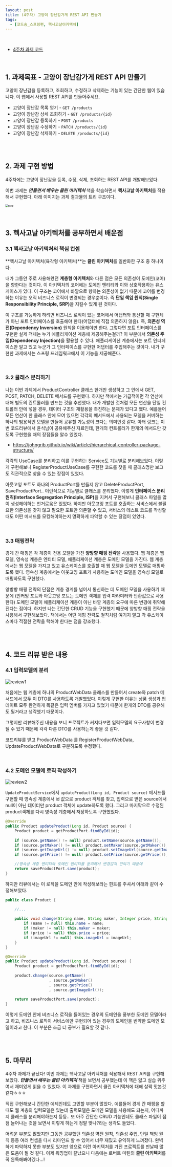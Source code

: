 ```yaml
---
layout: post
title: (4주차) 고양이 장난감가게 REST API 만들기
tags:
  - [코드숨_스프링편, 헥사고날아키텍처]
---
```


<br>

- [4주차 과제 코드](https://github.com/duohui12/spring-week4-assignment-1/tree/duohui12)

<br>

## 1. 과제목표 - 고양이 장난감가게 REST API 만들기 

고양이 장난감을 등록하고, 조회하고, 수정하고 삭제하는 기능이 있는 간단한 웹이 있습니다. 이 웹에서 사용할 REST API를 만들어주세요.

- 고양이 장난감 목록 얻기 - `GET /products`
- 고양이 장난감 상세 조회하기 - `GET /products/{id}`
- 고양이 장난감 등록하기 - `POST /products`
- 고양이 장난감 수정하기 - `PATCH /products/{id}`
- 고양이 장난감 삭제하기 - `DELETE /products/{id}`

<br>

<br>

## 2. 과제 구현 방법

4주차에는 고양이 장난감을 등록, 수정, 삭제, 조회하는 REST API를 개발해보았다. 

이번 과제는 <b><I>만들면서 배우는 클린 아키텍처</I></b> 책을 학습하면서 <b>헥사고날 아키텍처</b>를 적용해서 구현했다. 아래 이미지는 과제 결과물의 트리 구조이다. 

<div style="text-align:left"><img src="https://github.com/AmyJJung/blog/blob/main/images/codesoom/week4/tree.png?raw=true" alt="tree" style="zoom:60%;"  /></div>

<br>

<br>

## 3. 헥사고날 아키텍처를 공부하면서 배운점

### 3.1 헥사고날 아키텍처의 핵심 컨셉

**헥사고날 아키텍처(육각형 아키텍처)**는 **클린 아키텍처**를 일반화한 구조 중 하나이다.

내가 그동안 주로 사용해왔던 <b>계층형 아키텍처</b>와 다른 점은 모든 의존성이 도메인(코어)을 향한다는 것이다. 이 아키텍처의 코어에는 도메인 엔티티와 이와 상호작용하는 유스케이스가 있다. 이 구조는 코어에서 바깥으로 향하는 의존성이 없기 때문에 코어를 변경하는 이유는 오직 비즈니스 로직이 변경되는 경우뿐이다. 즉 <b>단일 책임 원칙(Single Responsibility Principle, SRP)</b>을 지킬수 있게 된 것이다. 

이 구조를 가능하게 하려면 비즈니스 로직이 있는 코어에서 어댑터와 통신할 때 구현체가 아닌 포트 인터페이스를 호출해야 한다(어댑터에 직접 의존하지 않음). 즉, <b>의존성 역전(Dependency Inversion)</b> 원칙을 이용해야만 한다. 그렇다면 포트 인터페이스를 구현한 실제 객체는 누가 애플리케이션 계층에 제공해주는걸까? 이 부분에서 <b>의존성 주입(Dependency Injection)</b>을 활용할 수 있다. 애플리케이션 계층에서는 포트 인터페이스만 알고 있고 누군가 그 인터페이스를 구현한 어댑터를 주입해주는 것이다. 내가 구현한 과제에서는 스프링 프레임워크에서 이 기능을 제공해준다. 

<br>

### 3.2 클래스 분리하기

나는 이번 과제에서 ProductController 클래스 한개만 생성하고 그 안에서 GET, POST, PATCH, DELETE 메서드를 구현했다. 하지만 책에서는 가급적이면 각 연산에 대해 별도의 컨트롤러를 만드는 것을 추천했다. 내가 개발한 것처럼 모든 연산을 단일 컨트롤러 안에 넣을 경우, 데이터 구조의 재활용을 촉진하는 문제가 있다고 했다. 예를들어 모든 연산이 한 클래스 안에 모여 있으면 각각의 메서드에서 사용되는 모델을 커버하는 하나의 범용적인 모델을 만들어 공유할 가능성이 크다는 의미인것 같다. 아래 링크는 이번 코드리뷰에서 윤석님이 공유해주신 자료인데, 한개의 컨트롤러가 한개의 메서드만 갖도록 구현했을 때의 장점들을 알수 있었다. 

- https://johngrib.github.io/wiki/article/hierarchical-controller-package-structure/

각각의 UseCase를 분리하고 이를 구현하는 Service도 기능별로 분리해보았다. 이렇게 구현해보니 RegisterProductUseCase를 구현한 코드를 찾을 때 클래스명만 보고도 직관적으로 찾을 수 있는 장점이 있었다. 

아웃고잉 포트도 하나의 ProductPort를 만들지 않고 DeleteProductPort, SaveProductPort.. 이런식으로 기능별로 클래스를 분리했다. 이렇게 <b>인터페이스 분리 원칙(Interface Segregation Principle, ISP)</b>을 지켜서 구현해보니 클래스 파일을 많이 생성해야하는 번거로움은 있었다. 하지만 아웃고잉 포트를 호출하는 서비스에서 불필요한 의존성을 갖지 않고 필요한 포트만 의존할 수 있고, 서비스의 테스트 코드를 작성할 때도 어떤 메서드를 모킹해야하는지 명확하게 파악할 수 있는 장점이 있었다. 

<br>

### 3.3 매핑전략

경계 간 매핑은 각 계층이 전용 모델을 가진 <b>양방향 매핑 전략</b>을 사용했다. 웹 계층은 웹 모델, 영속성 계층은 엔티티 모델, 애플리케이션 계층은 도메인 모델을 가진다.  웹 계층에서는 웹 모델을 가지고 있고 유스케이스를 호출할 때 웹 모델을 도메인 모델로 매핑하도록 했다. 영속성 계층에서는 아웃고잉 포트가 사용하는 도메인 모델을 영속성 모델로 매핑하도록 구현했다. 

양방향 매핑 전략의 단점은 계층 경계를 넘어서 통신하는 데 도메인 모델을 사용하기 때문에 (인커밍 포트와 아웃고잉 포트는 도메인 객체를 입력 파라미터와 반환값으로 사용한다) 도메인 모델이 애플리케이션 계층이 아닌 바깥 계층의 요구에 따른 변경에 취약해진다는 점이다. 하지만 나는 간단한 CRUD 기능을 구현했기 때문에 양방향 매핑 전략을 사용해서 구현해보았다. 책에서는 어떤 매핑 전략도 철칙처럼 여기지 말고 각 유스케이스마다 적절한 전략을 택해야 한다는 점을 강조했다. 

<br>

<br>

## 4. 코드 리뷰 받은 내용

### 4.1 입력모델의 분리

![review1](https://github.com/AmyJJung/blog/blob/main/images/codesoom/week4/review1.png?raw=true)

처음에는 웹 계층에 하나의 ProductWebData 클래스를 만들어서 create와 patch 메서드에서 모두 이  DTO를 사용하도록 개발했었다. 이렇게 구현한 이유는 상품 생성과 업데이트 모두 완전하게 똑같은 입력 멤버를 가지고 있었기 때문에 한개의 DTO를 공유해도 될거라고 생각했기 때문이다. 

그렇지만 리뷰해주신 내용을 보니 프로젝트가 커지다보면 입력모델의 요구사항이 변경될 수 있기 때문에 각각 다른 DTO를 사용하는게 좋을 것 같다. 

코드리뷰를 받고 ProductWebData 를 RegisterProductWebData, UpdateProductWebData로 구분하도록 수정했다. 

<br>

### 4.2 도메인 모델에 로직 작성하기 

![review2](https://github.com/AmyJJung/blog/blob/main/images/codesoom/week4/review2.png?raw=true)

`UpdateProductService`에서 `updateProduct(Long id, Product source)` 메서드를 구현할 때 영속성 계층에서 id 값으로 product 객체를 찾고, 입력으로 받은 source에서 null이 아닌 데이터만 product 객체에 update하도록 했다. 그리고 마지막으로 수정된 product객체를 다시 영속성 계층에서 저장하도록 구현했었다.

```java
@Override
public Product updateProduct(Long id, Product source) {
  	Product product = getProductPort.findById(id);
  
    if (source.getName() != null) product.setName(source.getName());
    if (source.getMaker() != null) product.setMaker(source.getMaker());
    if (source.getImageUrl() != null) product.setImageUrl(source.getImageUrl());
    if (source.getPrice() != null) product.setPrice(source.getPrice());

    //영속성 계층 엔티티와 도메인 엔티티를 분리해서 변경감지 안되기 때문에
    return saveProductPort.save(product);  
}
```

하지만 리뷰에서는 이 로직을 도메인 안에 작성해보라는 힌트를 주셔서 아래와 같이 수정해보았다. 

```java
public class Product {

    //...
  
    public void change(String name, String maker, Integer price, String imageUrl) {
        if (name != null) this.name = name;
        if (maker != null) this.maker = maker;
        if (price != null) this.price = price;
        if (imageUrl != null) this.imageUrl = imageUrl;
    }
}
```

```java
@Override
public Product updateProduct(Long id, Product source) {
  	Product product = getProductPort.findById(id);
  
  	product.change(source.getName()
                   , source.getMaker()
                   , source.getPrice()
                   , source.getImageUrl());
  
    return saveProductPort.save(product);  
}
```

이렇게 도메인 안에 비즈니스 로직을 들어있는 경우의 도메인을 풍부한 도메인 모델이라고 하고, 비즈니스 로직이 서비스에만 구현되어 있는 경우의 도메인을 빈약한 도메인 모델이라고 한다. 이 부분은 조금 더 공부가 필요할 것 같다. 

<br>

<br>

## 5. 마무리

4주차 과제가 끝났다! 이번 과제는 헥사고날 아키텍처를 적용해서 REST API를 구현해보았다. <b><I>만들면서 배우는 클린 아키텍처</I></b>  책을 보면서 공부했는데 이 책은 얇고 실습 위주여서 재미있게 읽을 수 있었다. 이 과제를 구현하면서 클린 아키텍처에 대해 살짝 맛본것 같다ㅎㅎㅎ 

직접 구현해보니 간단한 예제인데도 고민할 부분이 많았다. 예를들어 경계 간 매핑을 할 때도 웹 계층의 입력모델은 있는데 출력모델은 도메인 모델을 사용해도 되는지, 어디까지 클래스를 분리해야하는지 등등.. 또 아주 간단한 CRUD 기능인데도 클래스 파일이 점점 늘어나는 것을 보면서 이렇게 하는게 정말 맞나?라는 생각도 들었다.

어려운 부분도 많았지만 그동안 공부했던 의존성 역전 원칙, 의존성 주입, 단일 책임 원칙 등등 여러 컨셉을 다시 리마인드 할 수 있어서 너무 재밌고 유익하게 느껴졌다. 완벽하게 파악하지 못한 부분도 있지만 앞으로 이런 아키텍처를 가진 프로젝트를 만날때 많은 도움이 될 것 같다. 이제 워밍업이 끝났으니 다음에는 로버트 마틴의 <b>클린 아키텍처</b>를 꼭 완독해봐야겠다...!

